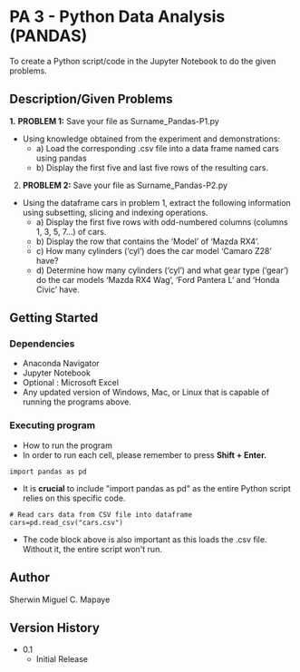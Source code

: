 # PA 3 - Python Data Analysis (PANDAS)

To create a Python script/code in the Jupyter Notebook to do the given problems.

## Description/Given Problems

**1.** **PROBLEM 1:** Save your file as Surname_Pandas-P1.py
- Using knowledge obtained from the experiment and demonstrations:
     - a) Load the corresponding .csv file into a data frame named cars using pandas
     - b) Display the first five and last five rows of the resulting cars.

2. **PROBLEM 2:** Save your file as Surname_Pandas-P2.py
- Using the dataframe cars in problem 1, extract the following information using subsetting, slicing and indexing operations.
     - a) Display the first five rows with odd-numbered columns (columns 1, 3, 5, 7…) of cars.
     - b) Display the row that contains the ‘Model’ of ‘Mazda RX4’.
     - c) How many cylinders (‘cyl’) does the car model ‘Camaro Z28’ have?
     - d) Determine how many cylinders (‘cyl’) and what gear type (‘gear’) do the car models ‘Mazda RX4 Wag’, ‘Ford Pantera L’ and ‘Honda Civic’ have.

## Getting Started

### Dependencies

* Anaconda Navigator
* Jupyter Notebook
* Optional : Microsoft Excel
* Any updated version of Windows, Mac, or Linux that is capable of running the programs above.

### Executing program

* How to run the program
* In order to run each cell, please remember to press **Shift + Enter.**
```
import pandas as pd
```
* It is __crucial__ to include "import pandas as pd" as the entire Python script relies on this specific code.
```
# Read cars data from CSV file into dataframe
cars=pd.read_csv("cars.csv")
```
* The code block above is also important as this loads the .csv file. Without it, the entire script won't run.

## Author

Sherwin Miguel C. Mapaye

## Version History
* 0.1
    * Initial Release
